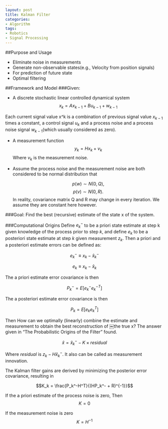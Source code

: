 ```yaml
---
layout: post
title: Kalman Filter
categories:
- Algorithm
tags:
- Robotics
- Signal Processing
---
```

##Purpose and Usage
- Eliminate noise in measurements
- Generate non-observable states(e.g., Velocity from position signals)
- For prediction of future state
- Optimal filtering

##Framework and Model
###Given:
- A discrete stochastic linear controlled dynamical system
  $$x_k = Ax_{k-1} + Bu_{k-1} + w_{k-1}$$

Each current signal value x^k is a combination of previous signal value $x_{k-1}$ times a constant, a control signal $u_{k}$ and a process noise and a process noise signal $w_{k-1}$(which usually considered as zero).

- A measurement function
  $$ y_{k} = Hx_{k} + v_{k} $$
Where $v_{k}$ is the measurement noise.

- Assume the process noise and the measurement noise are both considered to be normal distribution that

    $$ p(w) ∼ N (0, Q), $$
    $$ p(v) ∼ N (0, R). $$
In reality, covariance matrix Q and R may change in every iteration. We assume they are constant here however.


###Goal:
Find the best (recursive) estimate of the state x of the system.

###Computational Origins
Define $e_{k}^{-}$ to be a priori state estimate at step k given knowledge of the process prior to step $k$, and define $e_{k}$  to be a posteriori state estimate at step $k$ given measurement $z_{k}$. Then a priori and a posteriori estimate errors can be defined as:

  $$e_{k}^{-} ≡ x_{k} - \hat{x}_{k}^{-}$$

  $$e_{k} ≡ x_{k} - \hat{x}_{k}$$

The a priori estimate error covariance is then

  $$P_{k}^{-} = E[e_{k}^{-}e_{k}^{-T}]$$

The a posteriori estimate error covariance is then

  $$P_{k} = E[e_{k}e_{k}^{T}]$$

Then How can we optimally (linearly) combine the estimate and measurement to obtain the best reconstruction of ￼the true x? The answer given in “The Probabilistic Origins of the Filter” found.

$$   \hat{x} = \hat{x}_{k}^{-} - K \times residual $$

Where *residual* is $z_k - H \hat{x}_{k}^{-}$. It also can be called as measurement innovation.

The Kalman filter gains are derived by minimizing the posterior error covariance, resulting in

$$K_k = \frac{P_k^-H^T}{(HP_k^- + R)^{-1}}$$


If the a priori estimate of the process noise is zero, Then
  $$K = 0$$

If the measurement noise is zero
  $$K = H^{-1}$$
